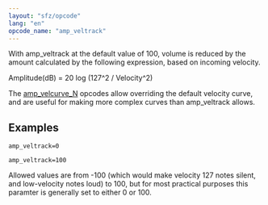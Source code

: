 ```yaml
---
layout: "sfz/opcode"
lang: "en"
opcode_name: "amp_veltrack"
---
```

With amp_veltrack at the default value of 100, volume is reduced by the amount
calculated by the following expression, based on incoming velocity.

Amplitude(dB) = 20 log (127^2 / Velocity^2)

The [amp_velcurve_N](amp_velcurve_N) opcodes allow overriding the default
velocity curve, and are useful for making more complex curves than
amp_veltrack allows.

## Examples

```
amp_veltrack=0

amp_veltrack=100
```

Allowed values are from -100 (which would make velocity 127 notes silent, and
low-velocity notes loud) to 100, but for most practical purposes this paramter
is generally set to either 0 or 100.
